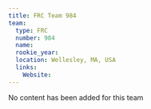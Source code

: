 ```yaml
---
title: FRC Team 984
team:
  type: FRC
  number: 984
  name: 
  rookie_year: 
  location: Wellesley, MA, USA
  links:
    Website: 
---
```

No content has been added for this team